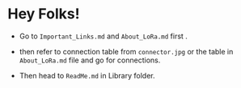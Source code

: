 # Hey Folks!

- Go to `Important_Links.md` and `About_LoRa.md` first .

- then refer to connection table from `connector.jpg` or the table in `About_LoRa.md` file and go for connections.

- Then head to `ReadMe.md` in Library folder. 